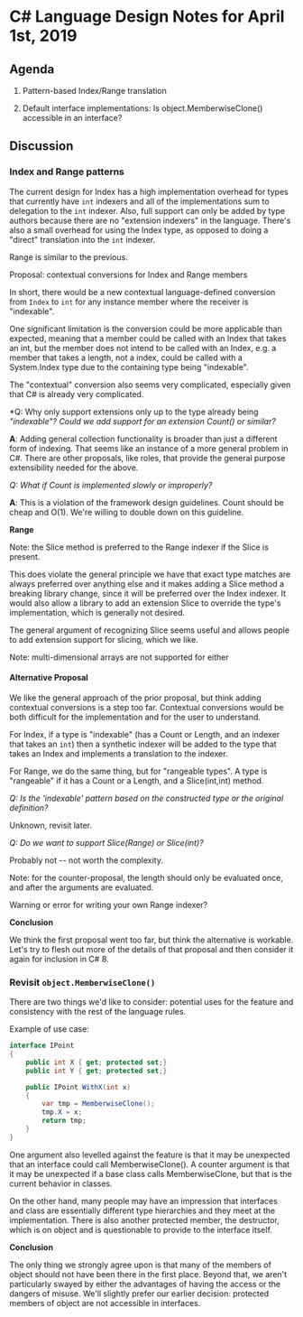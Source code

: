 
# C# Language Design Notes for April 1st, 2019

## Agenda

1. Pattern-based Index/Range translation

2. Default interface implementations: Is object.MemberwiseClone() accessible in
an interface?

## Discussion

### Index and Range patterns

The current design for Index has a high implementation overhead for
types that currently have `int` indexers and all of the implementations
sum to delegation to the `int` indexer. Also, full support can only be
added by type authors because there are no "extension indexers" in the
language. There's also a small overhead for using the Index type, as
opposed to doing a "direct" translation into the `int` indexer.

Range is similar to the previous.

Proposal: contextual conversions for Index and Range members

In short, there would be a new contextual language-defined conversion
from `Index` to `int` for any instance member where the receiver is
"indexable".

One significant limitation is the conversion could be more applicable than
expected, meaning that a member could be called with an Index that takes an
int, but the member does not intend to be called with an Index, e.g. a member
that takes a length, not a index, could be called with a System.Index type
due to the containing type being "indexable".

The "contextual" conversion also seems very complicated, especially
given that C# is already very complicated.

*Q: Why only support extensions only up to the type already being
*"indexable"? Could we add support for an extension Count() or similar?*

**A**: Adding general collection functionality is broader than just a different form
of indexing. That seems like an instance of a more general problem in C#.
There are other proposals, like roles, that provide the general purpose
extensibility needed for the above.

*Q: What if Count is implemented slowly or improperly?*

**A**: This is a violation of the framework design guidelines. Count should
be cheap and O(1). We're willing to double down on this guideline.

**Range**

Note: the Slice method is preferred to the Range indexer if the Slice is
present.

This does violate the general principle we have that exact type matches are
always preferred over anything else and it makes adding a Slice method a
breaking library change, since it will be preferred over the Index indexer.
It would also allow a library to add an extension Slice to override the type's
implementation, which is generally not desired.

The general argument of recognizing Slice seems useful and allows people to
add extension support for slicing, which we like.

Note: multi-dimensional arrays are not supported for either

#### Alternative Proposal

We like the general approach of the prior proposal, but think adding contextual
conversions is a step too far. Contextual conversions would be both difficult
for the implementation and for the user to understand.

For Index, if a type is "indexable" (has a Count or Length, and an indexer
that takes an `int`) then a synthetic indexer will be added to the type that
takes an Index and implements a translation to the indexer.

For Range, we do the same thing, but for "rangeable types". A type is
"rangeable" if it has a Count or a Length, and a Slice(int,int) method.

*Q: Is the 'indexable' pattern based on the constructed type or the original
definition?*

Unknown, revisit later.

*Q: Do we want to support Slice(Range) or Slice(int)?*

Probably not -- not worth the complexity.

Note: for the counter-proposal, the length should only be evaluated once, and
after the arguments are evaluated.

Warning or error for writing your own Range indexer?

**Conclusion**

We think the first proposal went too far, but think the alternative is workable.
Let's try to flesh out more of the details of that proposal and then consider it
again for inclusion in C# 8.


### Revisit `object.MemberwiseClone()`

There are two things we'd like to consider: potential uses for the feature
and consistency with the rest of the language rules.

Example of use case:

```C#
interface IPoint
{
    public int X { get; protected set;}
    public int Y { get; protected set;}

    public IPoint WithX(int x)
    {
        var tmp = MemberwiseClone();
        tmp.X = x;
        return tmp;
    }
}
```

One argument also levelled against the feature is that it may be unexpected
that an interface could call MemberwiseClone(). A counter argument is that it
may be unexpected if a base class calls MemberwiseClone, but that is the
current behavior in classes.

On the other hand, many people may have an impression that interfaces and
class are essentially different type hierarchies and they meet at the
implementation. There is also another protected member, the destructor, which
is on object and is questionable to provide to the interface itself.

**Conclusion**

The only thing we strongly agree upon is that many of the members of object
should not have been there in the first place. Beyond that, we aren't
particularly swayed by either the advantages of having the access or the
dangers of misuse. We'll slightly prefer our earlier decision: protected
members of object are not accessible in interfaces.